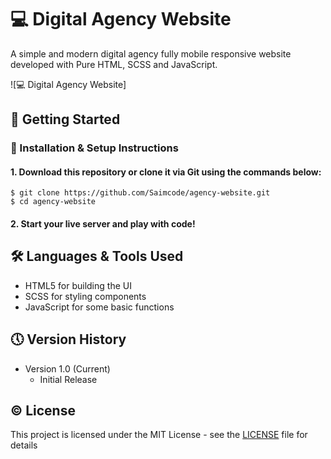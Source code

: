 # 💻 Digital Agency Website

A simple and modern digital agency fully mobile responsive website developed with Pure HTML, SCSS and JavaScript.

![💻 Digital Agency Website]

## 🔧 Getting Started

### 📍 Installation & Setup Instructions

#### 1. Download this repository or clone it via Git using the commands below:

    $ git clone https://github.com/Saimcode/agency-website.git
    $ cd agency-website
        
#### 2. Start your live server and play with code!
    

## 🛠 Languages & Tools Used

* HTML5 for building the UI
* SCSS for styling components
* JavaScript for some basic functions

## 🕔 Version History

* Version 1.0 (Current)
    * Initial Release

## ©️ License

This project is licensed under the MIT License - see the [LICENSE](LICENSE) file for details

